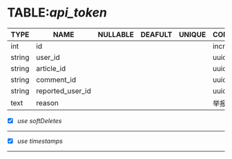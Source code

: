 TABLE:*api_token*
===
| TYPE | NAME | NULLABLE | DEAFULT | UNIQUE | COMMENT | PRIMARY |
| ---- | ---- | -------- | ------- | ------ | ------- | ------- |
| int  | id   |          |         |        | increament | &radic; |
| string | user_id |     |         |        | uuid4   |         |
| string | article_id |  |         |        | uuid4   |         |
| string | comment_id |  |         |        | uuid4   |         |
| string | reported_user_id | |    |        | uuid4   |         |
| text   | reason |      |         |        | 举报理由 |         |

- [x]  *use softDeletes*
---
- [x]  *use timestamps*
---